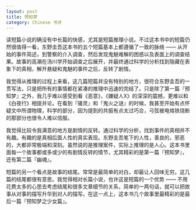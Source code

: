 ```yaml
---
layout: post
title: 预知梦
category: Chinese 书评
---
```


读短篇小说的确没有中长篇的快感，尤其是短篇推理小说。不过这本书中的短篇仍然很值得一看，东野圭吾这本书的五个短篇基本上都遵循了一致的脉络 —— 从开始的事件简述，到警察的介入调查，然后发现鬼魅难解的困惑以及表面上的调查结果。故事的高潮在汤川学开始调查之后展开，并最终通过科学的分析找到隐藏在表象下的真相，解开悬疑和鬼魅的事件之后，反转了剧情。

我觉得从推理的过程上来看，这几篇短篇并没有特别的地方，很符合东野圭吾的一贯写法，只是把所有的事情都在紧凑的推理中迅速的完结了。只是除了第一篇『预知梦』之外，我几乎难以感受到看《恶意》，《嫌疑人X》的深深的震撼，更难以和《白夜行》相提并论。在看到『骚灵』和『鬼火之谜』的时候，我甚至开始有点怀疑文中所谓物理，科学的部分，因为提到的共振有点太过巧合，弓弦被电烙铁烧断的那部分也很令人难以信服。

我觉得比较令我满意的地方是剧情的反转。通过科学的分析，找到事件的真相并不有趣。有趣的是真相后面人性的真实表现。东野圭吾笔下的人性，善良的，邪恶的，大都非常极端和深刻。虽然说的是推理案件，实际上推理的是人心。这本书里面每一个故事都或多或少的有剧情反转的情节，尤其精彩的是第一篇『预知梦』，还有第二篇『幽魂』。

短篇的另一个看点是故事的结尾。常常是最简单的对白，却最让人回味无穷。这几篇的结尾都很有意思。我觉得相对长篇小说，也许这是短篇的一个优势 —— 不用花费太多的心思去考虑结尾和很多文章细节的关系，简单的一两句话，就可以把故事从对事的描写升华到对人的描写。在这一点上，这本书几个故事里最精彩的是最后一篇『预知梦之少女篇』。

